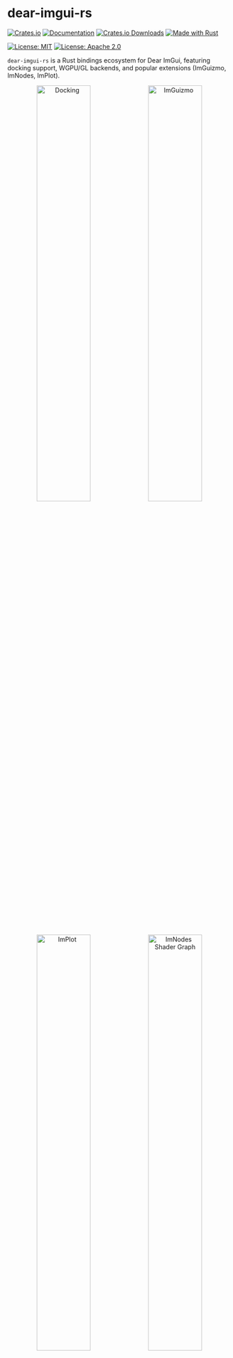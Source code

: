 # dear-imgui-rs

[![Crates.io](https://img.shields.io/crates/v/dear-imgui-rs.svg)](https://crates.io/crates/dear-imgui-rs)
[![Documentation](https://docs.rs/dear-imgui-rs/badge.svg)](https://docs.rs/dear-imgui-rs)
[![Crates.io Downloads](https://img.shields.io/crates/d/dear-imgui-rs.svg)](https://crates.io/crates/dear-imgui-rs)
[![Made with Rust](https://img.shields.io/badge/made%20with-Rust-orange.svg)](https://www.rust-lang.org)

[![License: MIT](https://img.shields.io/badge/License-MIT-yellow.svg)](https://opensource.org/licenses/MIT)
[![License: Apache 2.0](https://img.shields.io/badge/License-Apache%202.0-blue.svg)](https://opensource.org/licenses/Apache-2.0)

`dear-imgui-rs` is a Rust bindings ecosystem for Dear ImGui, featuring docking support, WGPU/GL backends, and popular extensions (ImGuizmo, ImNodes, ImPlot).

<p align="center">
  <img src="https://raw.githubusercontent.com/Latias94/dear-imgui/main/screenshots/game-engine-docking.png" alt="Docking" width="49%"/>
  <img src="https://raw.githubusercontent.com/Latias94/dear-imgui/main/screenshots/imguizmo-basic.png" alt="ImGuizmo" width="49%"/>
  <br/>
  <img src="https://raw.githubusercontent.com/Latias94/dear-imgui/main/screenshots/implot-basic.png" alt="ImPlot" width="49%"/>
  <img src="https://raw.githubusercontent.com/Latias94/dear-imgui/main/screenshots/imnodes-basic.png" alt="ImNodes Shader Graph" width="49%"/>
</p>

## What’s in this repo

- Core
  - `dear-imgui-sys` — low‑level FFI via cimgui (docking branch), bindgen against Dear ImGui v1.92.3
  - `dear-imgui-rs` — safe, idiomatic Rust API (RAII + builder style similar to imgui-rs)
  - Backends: `dear-imgui-wgpu`, `dear-imgui-glow`, `dear-imgui-winit`
- Extensions
  - `dear-imguizmo` — 3D gizmo (cimguizmo C API) + a pure‑Rust GraphEditor
  - `dear-imnodes` — node editor (cimnodes C API)
  - `dear-implot` — plotting (cimplot C API)

All crates are maintained together in this workspace.

## Hello, ImGui (Hello World)

```rust
use dear_imgui_rs::*;

let mut ctx = Context::create();
let ui = ctx.frame();
ui.window("Hello")
  .size([300.0, 120.0], Condition::FirstUseEver)
  .build(|| {
      ui.text("Hello, world!");
      if ui.button("Click me") { println!("clicked"); }
  });
// Rendering is done by a backend (e.g. dear-imgui-wgpu or dear-imgui-glow)

// Tip: For fallible creation, use `Context::try_create()`
```

## Examples

```bash
# Clone with submodules
git clone https://github.com/Latias94/dear-imgui-rs
git submodule update --init --recursive

# Core & docking
cargo run -p dear-imgui-examples --bin game_engine_docking

# Extensions
cargo run -p dear-imgui-examples --bin imguizmo_basic   --features dear-imguizmo
cargo run -p dear-imgui-examples --bin imnodes_basic    --features dear-imnodes
cargo run -p dear-imgui-examples --bin implot_basic     --features dear-implot
```

Tip: The ImNodes example includes multiple tabs (Hello, Multi-Editor, Style, Advanced Style, Save/Load, Color Editor, Shader Graph, MiniMap Callback).

See `examples/README.md` for a curated index and the planned from‑easy‑to‑advanced layout.

## Installation

```toml
[dependencies]
dear-imgui-rs = "0.3"
# choose a backend + platform integration
dear-imgui-wgpu = "0.3"   # or dear-imgui-glow
dear-imgui-winit = "0.3"
```

## Build Strategy

- Default: build from source on all platforms. Prebuilt binaries are optional and off by default.
- Windows: we publish prebuilt packages (MD/MT, with/without `freetype`). Linux/macOS may have CI artifacts but are not used automatically.
- Opt-in prebuilt download from Release: enable either the crate feature `prebuilt` or set `<CRATE>_SYS_USE_PREBUILT=1`. Otherwise builds only use prebuilt when you explicitly point to them (e.g., `<CRATE>_SYS_LIB_DIR` or `<CRATE>_SYS_PREBUILT_URL`).

Env vars per -sys crate:
- `<CRATE>_SYS_LIB_DIR` — link from a dir containing the static lib
- `<CRATE>_SYS_PREBUILT_URL` — explicit URL to `.a/.lib` or `.tar.gz` (always honored)
- `<CRATE>_SYS_USE_PREBUILT=1` — allow auto download from GitHub Releases
- `<CRATE>_SYS_PACKAGE_DIR` — local dir with `.tar.gz` packages
- `<CRATE>_SYS_CACHE_DIR` — cache root for downloads/extraction
- `<CRATE>_SYS_SKIP_CC` — skip C/C++ compilation
- `<CRATE>_SYS_FORCE_BUILD` — force source build
- `IMGUI_SYS_USE_CMAKE` / `IMPLOT_SYS_USE_CMAKE` — prefer CMake when available; otherwise cc
- `CARGO_NET_OFFLINE=true` — forbid network; use only local packages or repo prebuilt

Freetype: enable once anywhere. Turning on `freetype` in any extension (imnodes/imguizmo/implot) propagates to `dear-imgui-sys`. When using a prebuilt `dear-imgui-sys` with freetype, ensure the package manifest includes `features=freetype` (our packager writes this).

Quick examples (enable auto prebuilt download):

- Feature: `cargo build -p dear-imgui-sys --features prebuilt`
- Env (Unix): `IMGUI_SYS_USE_PREBUILT=1 cargo build -p dear-imgui-sys`
- Env (Windows PowerShell): `$env:IMGUI_SYS_USE_PREBUILT='1'; cargo build -p dear-imgui-sys`

## Compatibility (Latest)

The workspace follows a release-train model. The table below lists the latest, recommended combinations. See [docs/COMPATIBILITY.md](https://github.com/Latias94/dear-imgui-rs/blob/main/docs/COMPATIBILITY.md) for full history and upgrade notes.

Core

| Crate           | Version | Notes                                     |
|-----------------|---------|-------------------------------------------|
| dear-imgui-rs   | 0.3.x   | Safe Rust API over dear-imgui-sys         |
| dear-imgui-sys  | 0.3.x   | Binds Dear ImGui v1.92.3 (docking branch) |

Backends

| Crate            | Version | External deps         | Notes |
|------------------|---------|-----------------------|-------|
| dear-imgui-wgpu  | 0.3.x   | wgpu = 26             |       |
| dear-imgui-glow  | 0.3.x   | glow = 0.16           |       |
| dear-imgui-winit | 0.3.x   | winit = 0.30.12       |       |

Extensions

| Crate         | Version | Requires dear-imgui-rs | Sys crate            | Notes |
|---------------|---------|------------------------|----------------------|-------|
| dear-implot   | 0.3.x   | 0.3.x                  | dear-implot-sys 0.3.x |     |
| dear-imnodes  | 0.3.x   | 0.3.x                  | dear-imnodes-sys 0.3.x |     |
| dear-imguizmo | 0.3.x   | 0.3.x                  | dear-imguizmo-sys 0.3.x |    |

Maintenance rules

- Upgrade dear-imgui-sys together with all -sys extensions to avoid C ABI/API drift.
- dear-imgui-rs upgrades may require minor changes in backends/extensions if public APIs changed.
- Backend external deps (wgpu/winit/glow) have their own breaking cycles and may drive backend bumps independently.

### CI (Prebuilt Binaries)

- Workflow: `.github/workflows/prebuilt-binaries.yml`
  - Inputs:
    - `tag` (release) or `branch` (manual; default `main`)
    - `crates`: comma-separated list (`all`, `dear-imgui-sys`, `dear-implot-sys`, `dear-imnodes-sys`, `dear-imguizmo-sys`)
  - Artifacts (branch builds) or Release assets (tag builds) include `.tar.gz` packages named:
    `dear-<name>-prebuilt-<version>-<target>-static[-mt|-md].tar.gz`
  - Release download URLs default to owner/repo configured in `tools/build-support/src/lib.rs`.
    Override via env: `BUILD_SUPPORT_GH_OWNER`, `BUILD_SUPPORT_GH_REPO`.


## Version & FFI

- FFI layer is generated from the cimgui “docking” branch matching Dear ImGui v1.92.3.
- We avoid the C++ ABI by using the C API + bindgen. The safe layer mirrors imgui-rs style (RAII + builder).

## Crates (workspace)

```text
dear-imgui-rs/         # Safe Rust bindings (renamed from dear-imgui)
dear-imgui-sys/        # cimgui FFI (docking; ImGui v1.92.3)
backends/
  dear-imgui-wgpu/     # WGPU renderer
  dear-imgui-glow/     # OpenGL renderer
  dear-imgui-winit/    # Winit platform
extensions/
  dear-imguizmo/       # ImGuizmo + pure‑Rust GraphEditor
  dear-imnodes/        # ImNodes (node editor)
  dear-implot/         # ImPlot (plotting)
```

## Limitations

- **Multi-viewport support**: Currently not supported
- **WebAssembly (WASM)**: Currently not supported

## Related Projects

If you're working with graphics applications in Rust, you might also be interested in:

- **[asset-importer](https://github.com/Latias94/asset-importer)** - A comprehensive Rust binding for the latest [Assimp](https://github.com/assimp/assimp) 3D asset import library, providing robust 3D model loading capabilities for graphics applications
- **[boxdd](https://github.com/Latias94/boxdd)** - Safe, ergonomic Rust bindings for Box2D v3.

## Acknowledgments

This project builds upon the excellent work of several other projects:

- **[Dear ImGui](https://github.com/ocornut/imgui)** by Omar Cornut - The original C++ immediate mode GUI library
- **[imgui-rs](https://github.com/imgui-rs/imgui-rs)** - Provided the API design patterns and inspiration for the Rust binding approach
- **[easy-imgui-rs](https://github.com/rodrigorc/easy-imgui-rs/)** by rodrigorc
- **[imgui-wgpu-rs](https://github.com/Yatekii/imgui-wgpu-rs/)** - Provided reference implementation for WGPU backend integration

## License

Dual-licensed under either of:

- Apache License, Version 2.0 (<http://www.apache.org/licenses/LICENSE-2.0>)
- MIT license (<http://opensource.org/licenses/MIT>)

